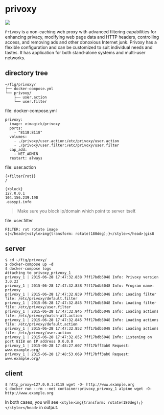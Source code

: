 privoxy
=======

[![](https://badge.imagelayers.io/vimagick/privoxy:latest.svg)](https://imagelayers.io/?images=vimagick/privoxy:latest)

`Privoxy` is a non-caching web proxy with advanced filtering capabilities for
enhancing privacy, modifying web page data and HTTP headers, controlling
access, and removing ads and other obnoxious Internet junk. Privoxy has a
flexible configuration and can be customized to suit individual needs and
tastes. It has application for both stand-alone systems and multi-user
networks.

## directory tree

```
~/fig/privoxy/
├── docker-compose.yml
└── privoxy/
    ├── user.action
    └── user.filter
```

file: docker-compose.yml

```
privoxy:
  image: vimagick/privoxy
  ports:
    - "8118:8118"
  volumes:
    - ./privoxy/user.action:/etc/privoxy/user.action
    - ./privoxy/user.filter:/etc/privoxy/user.filter
  cap_add:
    - NET_ADMIN
  restart: always
```

file: user.action

```
{+filter{rot}}
/

{+block}
127.0.0.1
104.156.239.190
.easypi.info

```

> Make sure you block ip/domain which point to server itself.

file: user.filter

```
FILTER: rot rotate image
s|</head>|<style>img{transform: rotate(180deg);}</style></head>|gisU
```

## server

```
$ cd ~/fig/privoxy/
$ docker-compose up -d
$ docker-compose logs
Attaching to privoxy_privoxy_1
privoxy_1 | 2015-06-28 17:47:32.838 7ff17bdb5048 Info: Privoxy version 3.0.23
privoxy_1 | 2015-06-28 17:47:32.838 7ff17bdb5048 Info: Program name: privoxy
privoxy_1 | 2015-06-28 17:47:32.839 7ff17bdb5048 Info: Loading filter file: /etc/privoxy/default.filter
privoxy_1 | 2015-06-28 17:47:32.845 7ff17bdb5048 Info: Loading filter file: /etc/privoxy/user.filter
privoxy_1 | 2015-06-28 17:47:32.845 7ff17bdb5048 Info: Loading actions file: /etc/privoxy/match-all.action
privoxy_1 | 2015-06-28 17:47:32.845 7ff17bdb5048 Info: Loading actions file: /etc/privoxy/default.action
privoxy_1 | 2015-06-28 17:47:32.852 7ff17bdb5048 Info: Loading actions file: /etc/privoxy/user.action
privoxy_1 | 2015-06-28 17:47:32.852 7ff17bdb5048 Info: Listening on port 8118 on IP address 0.0.0.0
privoxy_1 | 2015-06-28 17:48:27.607 7ff17bff3ab0 Request: www.example.org/
privoxy_1 | 2015-06-28 17:48:53.069 7ff17bff3ab0 Request: www.example.org/
```

## client

```
$ http_proxy=127.0.0.1:8118 wget -O- http://www.example.org
$ docker run --rm --net container:privoxy_privoxy_1 alpine wget -O- http://www.example.org
```

In both cases, you will see `<style>img{transform: rotate(180deg);}</style></head>` in output.
